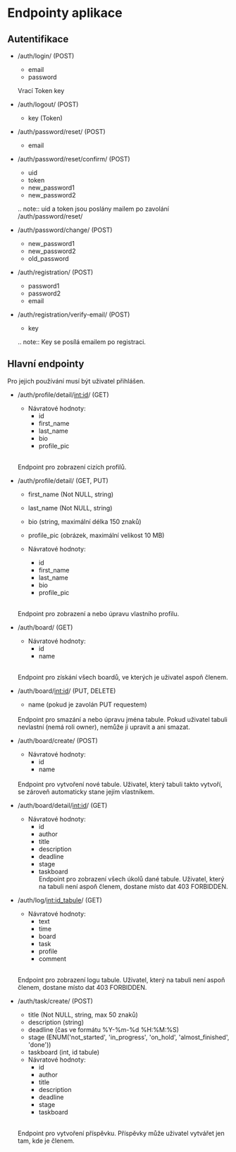 Endpointy aplikace
=============

Autentifikace
-----

- /auth/login/ (POST)

    - email
    - password

    Vrací Token key

- /auth/logout/ (POST)

    - key (Token)

- /auth/password/reset/ (POST)

    - email

- /auth/password/reset/confirm/ (POST)

    - uid
    - token
    - new_password1
    - new_password2

    .. note:: uid a token jsou poslány mailem po zavolání /auth/password/reset/

- /auth/password/change/ (POST)

    - new_password1
    - new_password2
    - old_password


- /auth/registration/ (POST)

    - password1
    - password2
    - email

- /auth/registration/verify-email/ (POST)

    - key

    .. note:: Key se posílá emailem po registraci.



Hlavní endpointy
---------------------------
Pro jejich používání musí být uživatel přihlášen.

- /auth/profile/detail/<int:id>/ (GET)
    
   - Návratové hodnoty:
      - id
      - first_name
      - last_name
      - bio
      - profile_pic
      <br>
  Endpoint pro zobrazení cizích profilů.
  
  
- /auth/profile/detail/ (GET, PUT)
  - first_name (Not NULL, string)
  - last_name  (Not NULL, string)
  - bio (string, maximální délka 150 znaků)
  - profile_pic (obrázek, maximální velikost 10 MB)
   
   - Návratové hodnoty:
      - id
      - first_name
      - last_name
      - bio
      - profile_pic
      <br>
   Endpoint pro zobrazení a nebo úpravu vlastního profilu.


- /auth/board/ (GET)
   - Návratové hodnoty:
      - id
      - name
      <br>
   Endpoint pro získání všech boardů, ve kterých je uživatel aspoň členem.
   
- /auth/board/<int:id>/ (PUT, DELETE)
    - name (pokud je zavolán PUT requestem)
    <br>
    Endpoint pro smazání a nebo úpravu jména tabule. Pokud uživatel tabuli nevlastní (nemá roli owner), nemůže ji upravit a ani smazat.

- /auth/board/create/ (POST)
    - Návratové hodnoty:
      - id
      - name
    <br>
    Endpoint pro vytvoření nové tabule. Uživatel, který tabuli takto vytvoří, se zároveň automaticky stane jejím vlastníkem.
    
- /auth/board/detail/<int:id>/ (GET)
    - Návratové hodnoty:
        - id
        - author
        - title
        - description
        - deadline
        - stage
        - taskboard
          <br>
   Endpoint pro zobrazení všech úkolů dané tabule. Uživatel, který na tabuli není aspoň členem, dostane místo dat 403 FORBIDDEN.
   

- /auth/log/<int:id_tabule>/ (GET)
    - Návratové hodnoty:
        - text
        - time
        - board
        - task
        - profile
        - comment
        <br>
    Endpoint pro zobrazení logu tabule. Uživatel, který na tabuli není aspoň členem, dostane místo dat 403 FORBIDDEN.
    
- /auth/task/create/ (POST)
    - title (Not NULL, string, max 50 znaků)
    - description (string)
    - deadline (čas ve formátu %Y-%m-%d %H:%M:%S)
    - stage (ENUM('not_started', 'in_progress', 'on_hold', 'almost_finished', 'done'))
    - taskboard (int, id tabule)
    - Návratové hodnoty:
        - id
        - author
        - title 
        - description
        - deadline
        - stage
        - taskboard
        <br>
    Endpoint pro vytvoření příspěvku. Příspěvky může uživatel vytvářet jen tam, kde je členem.
